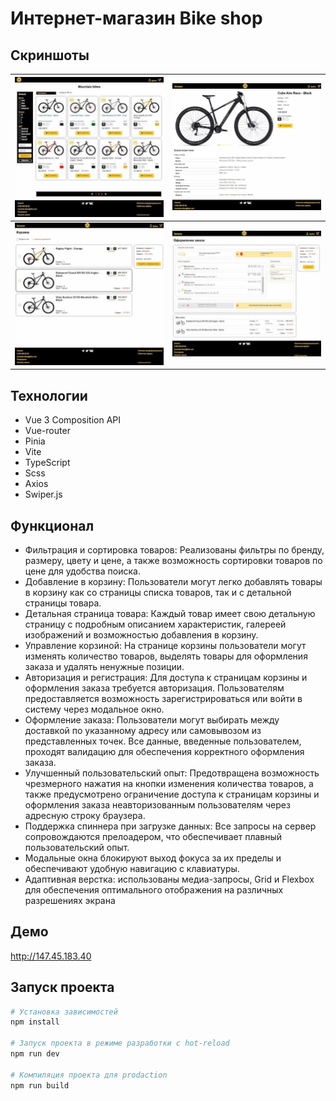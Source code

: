 # Интернет-магазин Bike shop

## Скриншоты

| ![Каталог](./screenshots/catalog-page.jpg) | ![Продукт](./screenshots/product-page.jpg) |
| - | - |
| ![Корзина](./screenshots/cart-page.jpg) | ![Заказ](./screenshots/order-page.jpg) |

## Технологии

- Vue 3 Composition API
- Vue-router
- Pinia
- Vite
- TypeScript
- Scss
- Axios
- Swiper.js

## Функционал

- Фильтрация и сортировка товаров: Реализованы фильтры по бренду, размеру, цвету и цене, а также возможность сортировки товаров по цене для удобства поиска.
- Добавление в корзину: Пользователи могут легко добавлять товары в корзину как со страницы списка товаров, так и с детальной страницы товара.
- Детальная страница товара: Каждый товар имеет свою детальную страницу с подробным описанием характеристик, галереей изображений и возможностью добавления в корзину.
- Управление корзиной: На странице корзины пользователи могут изменять количество товаров, выделять товары для оформления заказа и удалять ненужные позиции.
- Авторизация и регистрация: Для доступа к страницам корзины и оформления заказа требуется авторизация. Пользователям предоставляется возможность зарегистрироваться или войти в систему через модальное окно.
- Оформление заказа: Пользователи могут выбирать между доставкой по указанному адресу или самовывозом из представленных точек. Все данные, введенные пользователем, проходят валидацию для обеспечения корректного оформления заказа.
- Улучшенный пользовательский опыт: Предотвращена возможность чрезмерного нажатия на кнопки изменения количества товаров, а также предусмотрено ограничение доступа к страницам корзины и оформления заказа неавторизованным пользователям через адресную строку браузера.
- Поддержка спиннера при загрузке данных: Все запросы на сервер сопровождаются прелоадером, что обеспечивает плавный пользовательский опыт.
- Модальные окна блокируют выход фокуса за их пределы и обеспечивают удобную навигацию с клавиатуры.
- Адаптивная верстка: использованы медиа-запросы, Grid и Flexbox для обеспечения оптимального отображения на различных разрешениях экрана

## Демо
http://147.45.183.40

## Запуск проекта

```bash
# Установка зависимостей
npm install

# Запуск проекта в режиме разработки с hot-reload
npm run dev

# Компиляция проекта для prodaction
npm run build